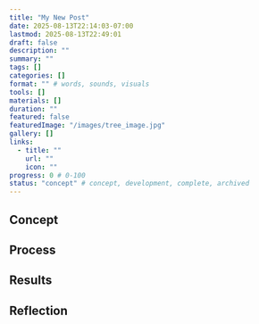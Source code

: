 ```yaml
---
title: "My New Post"
date: 2025-08-13T22:14:03-07:00
lastmod: 2025-08-13T22:49:01
draft: false
description: ""
summary: ""
tags: []
categories: []
format: "" # words, sounds, visuals
tools: []
materials: []
duration: ""
featured: false
featuredImage: "/images/tree_image.jpg"
gallery: []
links:
  - title: ""
    url: ""
    icon: ""
progress: 0 # 0-100
status: "concept" # concept, development, complete, archived
---
```


## Concept

## Process

## Results

## Reflection


